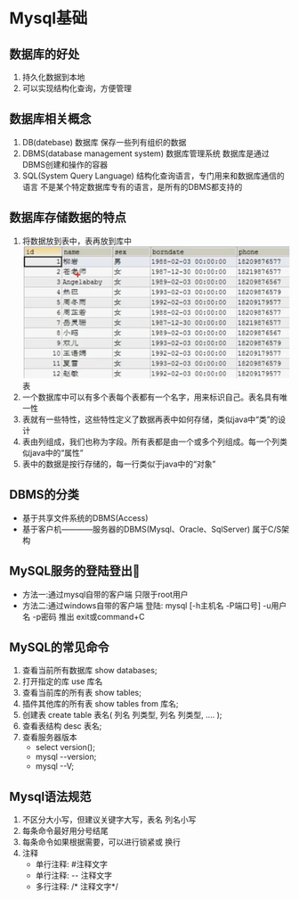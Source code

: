 # Mysql基础

## 数据库的好处
1. 持久化数据到本地
2. 可以实现结构化查询，方便管理
## 数据库相关概念

1. DB(datebase) 数据库 保存一些列有组织的数据
2. DBMS(database management system)  数据库管理系统 数据库是通过DBMS创建和操作的容器
3. SQL(System Query Language)
   结构化查询语言，专门用来和数据库通信的语言
   不是某个特定数据库专有的语言，是所有的DBMS都支持的
   
## 数据库存储数据的特点
1. 将数据放到表中，表再放到库中
   ![](笔记/2020-04-27-08-56-52.png)表
2. 一个数据库中可以有多个表每个表都有一个名字，用来标识自己。表名具有唯一性
3. 表就有一些特性，这些特性定义了数据再表中如何存储，类似java中“类”的设计
4. 表由列组成，我们也称为字段。所有表都是由一个或多个列组成。每一个列类似java中的“属性”
5. 表中的数据是按行存储的，每一行类似于java中的“对象”

## DBMS的分类
- 基于共享文件系统的DBMS(Access)
- 基于客户机————服务器的DBMS(Mysql、Oracle、SqlServer) 属于C/S架构

## MySQL服务的登陆登出🌟
- 方法一:通过mysql自带的客户端 只限于root用户
- 方法二:通过windows自带的客户端
  登陆: mysql [-h主机名 -P端口号] -u用户名 -p密码
  推出 exit或command+C

## MySQL的常见命令
1. 查看当前所有数据库
   show databases;
2. 打开指定的库
   use 库名
3. 查看当前库的所有表
   show tables;
4. 插件其他库的所有表
   show tables from 库名;
5. 创建表
   create table 表名(
       列名 列类型,
       列名 列类型,
       ....
   );
6. 查看表结构
   desc 表名;
7. 查看服务器版本
   - select version();
   - mysql --version;
   - mysql --V;

## Mysql语法规范
1. 不区分大小写，但建议关键字大写，表名 列名小写
2. 每条命令最好用分号结尾
3. 每条命令如果根据需要，可以进行锁紧或 换行
4. 注释 
   - 单行注释: #注释文字
   - 单行注释: -- 注释文字
   - 多行注释: /* 注释文字*/
